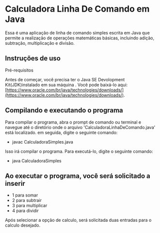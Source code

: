 # Calculadora Linha De Comando em Java
Essa é uma aplicação de linha de comando simples escrita em Java que permite 
a realização de operações matemáticas básicas, incluindo adição, subtração, multiplicação e divisão.
## Instruções de uso
Pré-requisitos

Antes de começar, você precisa ter o Java SE Devolopment Kit(JDK)instalado em sua máquina . Você pode baixá-lo aqui:
[https://www.oracle.com/br/java/technologies/downloads/](https://www.oracle.com/br/java/technologies/downloads/).

## Compilando e executando o programa
Para compilar o programa, abra o prompt de comando ou terminal e navegue até o diretório onde o arquivo 'CalculadoraLinhaDeComando.java'
está localizado. em seguida, digite o seguinte comando:
* javac CalculadoraSimples.java

Isso irá compilar o programa. Para executá-lo, digite o seguinte comando: 
* java CalculadoraSimples

## Ao executar o programa, você será solicitado a inserir 
* 1 para somar
* 2 para subtrair
* 3 para multiplicar
* 4 para dividir

Após selecionar a opção de calculo, será solicitada duas entradas para o calculo desejado. 
